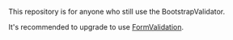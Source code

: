 This repository is for anyone who still use the BootstrapValidator.

It's recommended to upgrade to use [FormValidation](http://formvalidation.io).